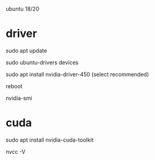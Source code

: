 ubuntu 18/20

# driver

sudo apt update

sudo ubuntu-drivers devices

sudo apt install nvidia-driver-450 (select recommended)

reboot

nvidia-smi

# cuda

sudo apt install nvidia-cuda-toolkit

nvcc -V
